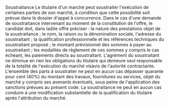 Soustraitance
Le titulaire d'un marché peut soustraiter l'exécution de certaines
parties de son marché, à condition que cette possibilité soit prévue
dans le dossier d'appel à concurrence.
Dans le cas d'une demande de soustraitance intervenant au moment de la
constitution de l'offre, le candidat doit, dans ladite offre préciser :
la nature des prestations objet de la soustraitance ;
le nom, la raison ou la dénomination sociale, l'adresse du
soustraitant ;
la qualification professionnelle et les références techniques du
soustraitant proposé ;
le montant prévisionnel des sommes à payer au soustraitant ;
les modalités de règlement de ces sommes y compris le cas échéant, les
paiements directs au soustraitant.
L'agrément du soustraitant ne diminue en rien les obligations du
titulaire qui demeure seul responsable de la totalité de l'exécution du
marché visàvis de l'autorité contractante.
L'ensemble des parts à soustraiter ne peut en aucun cas dépasser
quarante pour cent (40%) du montant des travaux, fournitures ou
services, objet du marché y compris ses avenants éventuels, sous peine
de l'application des sanctions prévues au présent code.
La soustraitance ne peut en aucun cas conduire à une modification
substantielle de la qualification du titulaire après l'attribution du
marché.